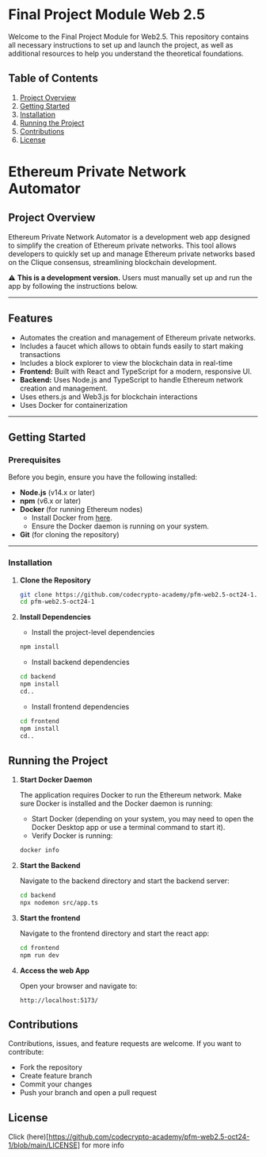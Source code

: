 # Final Project Module Web 2.5

Welcome to the Final Project Module  for Web2.5. This repository contains all necessary instructions to set up and launch the project, as well as additional resources to help you understand the theoretical foundations.

## Table of Contents
1. [Project Overview](#project-overview)
2. [Getting Started](#getting-started)
3. [Installation](#installation)
4. [Running the Project](#running-the-project)
5. [Contributions](#contributions)
7. [License](#license)

# **Ethereum Private Network Automator**

## **Project Overview**
Ethereum Private Network Automator is a development web app designed to simplify the creation of Ethereum private networks. This tool allows developers to quickly set up and manage Ethereum private networks based on the Clique consensus, streamlining blockchain development.

⚠️ **This is a development version.** Users must manually set up and run the app by following the instructions below.

---

## **Features**
- Automates the creation and management of Ethereum private networks.
- Includes a faucet which allows to obtain funds easily to start making transactions
- Includes a block explorer to view the blockchain data in real-time 
- **Frontend:** Built with React and TypeScript for a modern, responsive UI.
- **Backend:** Uses Node.js and TypeScript to handle Ethereum network creation and management.
- Uses ethers.js and Web3.js for blockchain interactions
- Uses Docker for containerization

---

## **Getting Started**

### **Prerequisites**
Before you begin, ensure you have the following installed:

- **Node.js** (v14.x or later)
- **npm** (v6.x or later)
- **Docker** (for running Ethereum nodes)
  - Install Docker from [here](https://www.docker.com/get-started).
  - Ensure the Docker daemon is running on your system.
- **Git** (for cloning the repository)

---

### **Installation**

1. **Clone the Repository**
   ```bash
   git clone https://github.com/codecrypto-academy/pfm-web2.5-oct24-1.git
   cd pfm-web2.5-oct24-1

1. **Install Dependencies**
    
    - Install the project-level dependencies
    ```bash
    npm install
    ```
    - Install backend dependencies
    ```bash
    cd backend
    npm install
    cd..
    ```

    - Install frontend dependencies
    ```bash
    cd frontend
    npm install
    cd..
    ```

## **Running the Project**
    
1. **Start Docker Daemon**
    
    The application requires Docker to run the Ethereum network. Make sure Docker is installed and the Docker daemon is running:

    - Start Docker (depending on your system, you may need to open the Docker Desktop app or use a terminal command to start it).
    - Verify Docker is running:
    ```bash
    docker info
    ```

1. **Start the Backend**

    Navigate to the backend directory and start the backend server:
    ```bash
    cd backend
    npx nodemon src/app.ts
    ```

1. **Start the frontend**
    
    Navigate to the frontend directory and start the react app:
    ```bash
    cd frontend
    npm run dev
    ```

1. **Access the web App**
    
    Open your browser and navigate to:
    ```
    http://localhost:5173/
    ```

## **Contributions**

Contributions, issues, and feature requests are welcome. If you want to contribute:
- Fork the repository
- Create feature branch
- Commit your changes
- Push your branch and open a pull request

## **License**
    
Click (here)[https://github.com/codecrypto-academy/pfm-web2.5-oct24-1/blob/main/LICENSE] for more info
